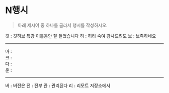 # N행시
> 아래 제시어 중 하나를 골라서 행시를 작성하시오.

깃 :  깃허브 특강 이틀동안 잘 들었습니다
허 :  허리 숙여 감사드려도
브 :  브족하네요

---

마 :  
크 :  
다 :  
운 :  

---

버 :  버전은
전 :  전부
관 :  관리된다
리 :  리모트 저장소에서
